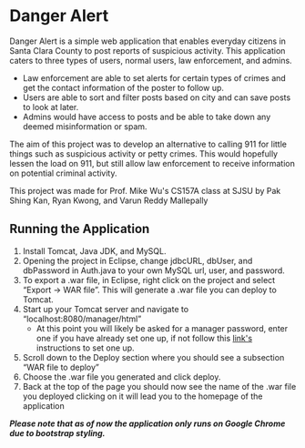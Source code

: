 # Danger Alert
Danger Alert is a simple web application that enables everyday citizens in Santa Clara County to post reports of suspicious activity. This application caters to three types of users, normal users, law enforcement, and admins. 
* Law enforcement are able to set alerts for certain types of crimes and get the contact information of the poster to follow up. 
* Users are able to sort and filter posts based on city and can save posts to look at later. 
* Admins would have access to posts and be able to take down any deemed misinformation or spam.

The aim of this project was to develop an alternative to calling 911 for little things such as suspicious activity or petty crimes. This would hopefully lessen the load on 911, but still allow law enforcement to receive information on potential criminal activity.

This project was made for Prof. Mike Wu's CS157A class at SJSU by Pak Shing Kan, Ryan Kwong, and Varun Reddy Mallepally

## Running the Application
1. Install Tomcat, Java JDK, and MySQL. 
2. Opening the project in Eclipse, change jdbcURL, dbUser, and dbPassword in Auth.java to your own MySQL url, user, and password.
3. To export a .war file, in Eclipse, right click on the project and select “Export -> WAR file”. This will generate a .war file you can deploy to Tomcat.
4. Start up your Tomcat server and navigate to “localhost:8080/manager/html”
   - At this point you will likely be asked for a manager password, enter one if you have already set one up, if not follow this [link's](http://tomcat.apache.org/tomcat-8.0-doc/manager-howto.html#Configuring_Manager_Application_Access) instructions to set one up.
5. Scroll down to the Deploy section where you should see a subsection “WAR file to deploy” 
6. Choose the .war file you generated and click deploy.
7. Back at the top of the page you should now see the name of the .war file you deployed clicking on it will lead you to the homepage of the application

_**Please note that as of now the application only runs on Google Chrome due to bootstrap styling.**_
